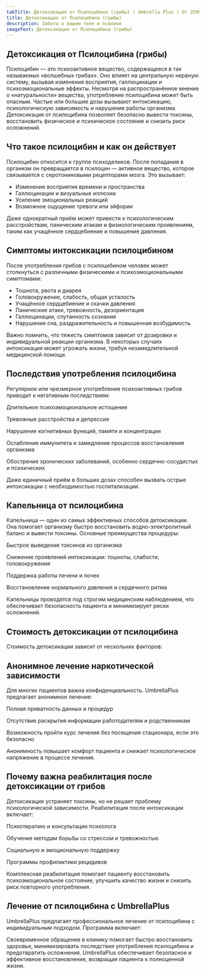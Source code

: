 ```yaml
---
tabTitle: Детоксикация от Псилоцибина (грибы) | Umbrella Plus | От 2599 грн
title: Детоксикация от Псилоцибина (грибы)
description: Забота о вашем теле и психике
imageText: Детоксикация от Псилоцибина (грибы)
---
```


## Детоксикация от Псилоцибина (грибы)

Псилоцибин — это психоактивное вещество, содержащееся в так называемых «волшебных грибах». Оно влияет на центральную нервную систему, вызывая изменения восприятия, галлюцинации и психоэмоциональные эффекты. Несмотря на распространённое мнение о «натуральности» вещества, употребление псилоцибина может быть опасным. Частые или большие дозы вызывают интоксикацию, психологическую зависимость и нарушение работы организма. Детоксикация от псилоцибина позволяет безопасно вывести токсины, восстановить физическое и психическое состояние и снизить риск осложнений.

## Что такое псилоцибин и как он действует

Псилоцибин относится к группе психоделиков. После попадания в организм он превращается в псилоцин — активное вещество, которое связывается с серотониновыми рецепторами мозга. Это вызывает:

* Изменение восприятия времени и пространства
* Галлюцинации и визуальные иллюзии
* Усиление эмоциональных реакций
* Возможное ощущение тревоги или эйфории

Даже однократный приём может привести к психологическим расстройствам, паническим атакам и физиологическим проявлениям, таким как учащённое сердцебиение и повышение давления.

## Симптомы интоксикации псилоцибином

После употребления грибов с псилоцибином человек может столкнуться с различными физическими и психоэмоциональными симптомами:

* Тошнота, рвота и диарея
* Головокружение, слабость, общая усталость
* Учащённое сердцебиение и скачки давления
* Панические атаки, тревожность, дезориентация
* Галлюцинации, спутанность сознания
* Нарушение сна, раздражительность и повышенная возбудимость

Важно помнить, что тяжесть симптомов зависит от дозировки и индивидуальной реакции организма. В некоторых случаях интоксикация может угрожать жизни, требуя незамедлительной медицинской помощи.

## Последствия употребления псилоцибина

Регулярное или чрезмерное употребление психоактивных грибов приводит к негативным последствиям:

Длительное психоэмоциональное истощение

Тревожные расстройства и депрессия

Нарушение когнитивных функций, памяти и концентрации

Ослабление иммунитета и замедление процессов восстановления организма

Обострение хронических заболеваний, особенно сердечно-сосудистых и психических

Даже единичный приём в больших дозах способен вызвать острые интоксикации с необходимостью госпитализации.

## Капельница от псилоцибина

Капельница — один из самых эффективных способов детоксикации. Она помогает организму быстро восстановить водно-электролитный баланс и вывести токсины. Основные преимущества процедуры:

Быстрое выведение токсинов из организма

Снижение проявлений интоксикации: тошноты, слабости, головокружения

Поддержка работы печени и почек

Восстановление нормального давления и сердечного ритма

Капельницы проводятся под строгим медицинским наблюдением, что обеспечивает безопасность пациента и минимизирует риски осложнений.

## Стоимость детоксикации от псилоцибина

Стоимость детоксикации зависит от нескольких факторов:

## Анонимное лечение наркотической зависимости

Для многих пациентов важна конфиденциальность. UmbrellaPlus предлагает анонимное лечение:

Полная приватность данных и процедур

Отсутствие раскрытия информации работодателям и родственникам

Возможность пройти курс лечения без посещения стационара, если это безопасно

Анонимность повышает комфорт пациента и снижает психологическое напряжение в процессе лечения.

## Почему важна реабилитация после детоксикации от грибов

Детоксикация устраняет токсины, но не решает проблему психологической зависимости. Реабилитация после интоксикации включает:

Психотерапию и консультации психолога

Обучение методам борьбы со стрессом и тревожностью

Социальную и эмоциональную поддержку

Программы профилактики рецидивов

Комплексная реабилитация помогает пациенту восстановить психоэмоциональное состояние, улучшить качество жизни и снизить риск повторного употребления.

## Лечение от псилоцибина с UmbrellaPlus

UmbrellaPlus предлагает профессиональное лечение от псилоцибина с индивидуальным подходом. Программа включает:

Своевременное обращение в клинику помогает быстро восстановить здоровье, минимизировать последствия употребления псилоцибина и предотвратить осложнения. UmbrellaPlus обеспечивает безопасное и эффективное восстановление, возвращая пациента к полноценной жизни.
